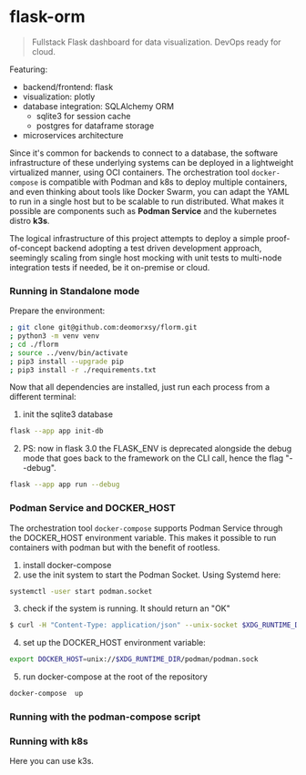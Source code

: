 # flask-orm
> Fullstack Flask dashboard for data visualization. DevOps ready for cloud.

Featuring:
- backend/frontend: flask
- visualization: plotly
- database integration: SQLAlchemy ORM
    - sqlite3 for session cache
    - postgres for dataframe storage
- microservices architecture

Since it's common for backends to connect to a database, the software infrastructure of these underlying systems can be deployed in a lightweight virtualized manner, using OCI containers. The orchestration tool ```docker-compose``` is compatible with Podman and k8s to deploy multiple containers, and even thinking about tools like Docker Swarm, you can adapt the YAML to run in a single host but to be scalable to run distributed. What makes it possible are components such as __Podman Service__ and the kubernetes distro __k3s__.

The logical infrastructure of this project attempts to deploy a simple proof-of-concept backend adopting a test driven development approach, seemingly scaling from single host mocking with unit tests to multi-node integration tests if needed, be it on-premise or cloud.

### Running in Standalone mode

Prepare the environment:

```sh
; git clone git@github.com:deomorxsy/florm.git
; python3 -m venv venv
; cd ./florm
; source ../venv/bin/activate
; pip3 install --upgrade pip
; pip3 install -r ./requirements.txt

```


Now that all dependencies are installed, just run each process from a different terminal:

1. init the sqlite3 database
```sh
flask --app app init-db
```

2. PS: now in flask 3.0 the FLASK_ENV is deprecated alongside the debug mode that goes back to the framework on the CLI call, hence the flag "--debug".
```sh
flask --app app run --debug
```

### Podman Service and DOCKER_HOST
The orchestration tool ```docker-compose``` supports Podman Service through the DOCKER_HOST environment variable. This makes it possible to run containers with podman but with the benefit of rootless.

1. install docker-compose
2. use the init system to start the Podman Socket. Using Systemd here:
```sh
systemctl -user start podman.socket
```
3. check if the system is running. It should return an "OK"
```sh
$ curl -H "Content-Type: application/json" --unix-socket $XDG_RUNTIME_DIR/podman/podman.sock http://localhost/_ping
```
4. set up the DOCKER_HOST environment variable:
```sh
export DOCKER_HOST=unix://$XDG_RUNTIME_DIR/podman/podman.sock
```

5. run docker-compose at the root of the repository
```sh
docker-compose  up
```

### Running with the podman-compose script
### Running with k8s
Here you can use k3s.
